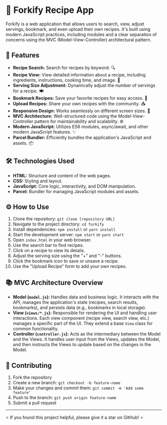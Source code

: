# 🍳 Forkify Recipe App

Forkify is a web application that allows users to search, view, adjust servings, bookmark, and even upload their own recipes. It's built using modern JavaScript practices, including modules and a clear separation of concerns using the MVC (Model-View-Controller) architectural pattern.

## 🚀 Features

*   **Recipe Search:** Search for recipes by keyword. 🔍
*   **Recipe View:** View detailed information about a recipe, including ingredients, instructions, cooking time, and image. 📖
*   **Serving Size Adjustment:** Dynamically adjust the number of servings for a recipe. 🍽️
*   **Bookmark Recipes:** Save your favorite recipes for easy access. 🔖
*   **Upload Recipes:** Share your own recipes with the community. 📤
*   **Responsive Design:** Works seamlessly on different screen sizes. 📱
*   **MVC Architecture:** Well-structured code using the Model-View-Controller pattern for maintainability and scalability. ⚙️
*   **Modern JavaScript:** Utilizes ES6 modules, async/await, and other modern JavaScript features. ✨
*   **Parcel Bundler:** Efficiently bundles the application's JavaScript and assets. 📦

## 🛠️ Technologies Used

*   **HTML:** Structure and content of the web pages.
*   **CSS:** Styling and layout.
*   **JavaScript:** Core logic, interactivity, and DOM manipulation.
*   **Parcel:** Bundler for managing JavaScript modules and assets.

## ⚙️ How to Use

1.  Clone the repository: `git clone [repository URL]`
2.  Navigate to the project directory: `cd forkify`
3.  Install dependencies: `npm install` or `yarn install`
4.  Start the development server: `npm start` or `yarn start`
5.  Open `index.html` in your web browser.
6.  Use the search bar to find recipes.
7.  Click on a recipe to view its details.
8.  Adjust the serving size using the "+" and "-" buttons.
9.  Click the bookmark icon to save or unsave a recipe.
10. Use the "Upload Recipe" form to add your own recipes.

## 📚 MVC Architecture Overview

*   **Model (`model.js`):** Handles data and business logic.  It interacts with the API, manages the application's state (recipes, search results, bookmarks), and persists data (e.g., bookmarks in local storage).
*   **View (`views/*.js`):** Responsible for rendering the UI and handling user interactions.  Each view component (recipe view, search view, etc.) manages a specific part of the UI.  They extend a base `View` class for common functionality.
*   **Controller (`controller.js`):** Acts as the intermediary between the Model and the Views. It handles user input from the Views, updates the Model, and then instructs the Views to update based on the changes in the Model.

## 🤝 Contributing

1. Fork the repository
2. Create a new branch: `git checkout -b feature-name`
3. Make your changes and commit them: `git commit -m 'Add some feature'`
4. Push to the branch: `git push origin feature-name`
5. Submit a pull request


---

⭐️ If you found this project helpful, please give it a star on GitHub! ⭐️
